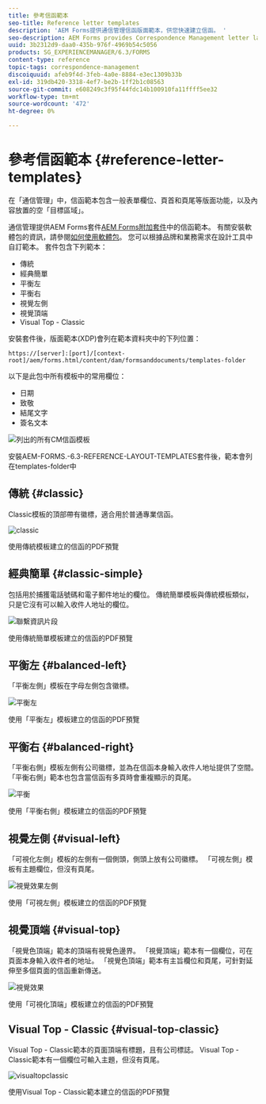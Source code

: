 ```yaml
---
title: 參考信函範本
seo-title: Reference letter templates
description: 'AEM Forms提供通信管理信函版面範本，供您快速建立信函。 '
seo-description: AEM Forms provides Correspondence Management letter layout templates that you can use to create letters quickly.
uuid: 3b2312d9-daa0-435b-976f-4969b54c5056
products: SG_EXPERIENCEMANAGER/6.3/FORMS
content-type: reference
topic-tags: correspondence-management
discoiquuid: afeb9f4d-3feb-4a0e-8884-e3ec1309b33b
exl-id: 319db420-3318-4ef7-be2b-1ff2b1c08563
source-git-commit: e608249c3f95f44fdc14b100910fa11ffff5ee32
workflow-type: tm+mt
source-wordcount: '472'
ht-degree: 0%

---
```


# 參考信函範本 {#reference-letter-templates}

在「通信管理」中，信函範本包含一般表單欄位、頁首和頁尾等版面功能，以及內容放置的空「目標區域」。

通信管理提供AEM Forms套件[AEM Forms附加套件](https://experienceleague.adobe.com/docs/experience-manager-release-information/aem-release-updates/forms-updates/aem-forms-releases.html)中的信函範本。 有關安裝軟體包的資訊，請參閱[如何使用軟體包](/help/sites-administering/package-manager.md)。 您可以根據品牌和業務需求在設計工具中自訂範本。 套件包含下列範本：

* 傳統
* 經典簡單
* 平衡左
* 平衡右
* 視覺左側
* 視覺頂端
* Visual Top - Classic

安裝套件後，版面範本(XDP)會列在範本資料夾中的下列位置：

`https://[server]:[port]/[context-root]/aem/forms.html/content/dam/formsanddocuments/templates-folder`

以下是此包中所有模板中的常用欄位：

* 日期
* 致敬
* 結尾文字
* 簽名文本

![列出的所有CM信函模板](assets/templatescorrespondence.png)

安裝AEM-FORMS.-6.3-REFERENCE-LAYOUT-TEMPLATES套件後，範本會列在templates-folder中

## 傳統 {#classic}

Classic模板的頂部帶有徽標，適合用於普通專業信函。

![classic](assets/classic.png)

使用傳統模板建立的信函的PDF預覽

## 經典簡單 {#classic-simple}

包括用於捕獲電話號碼和電子郵件地址的欄位。 傳統簡單模板與傳統模板類似，只是它沒有可以輸入收件人地址的欄位。

![聯繫資訊片段](assets/classicsimple.png)

使用傳統簡單模板建立的信函的PDF預覽

## 平衡左 {#balanced-left}

「平衡左側」模板在字母左側包含徽標。

![平衡左](assets/balancedleft.png)

使用「平衡左」模板建立的信函的PDF預覽

## 平衡右 {#balanced-right}

「平衡右側」模板左側有公司徽標，並為在信函本身輸入收件人地址提供了空間。 「平衡右側」範本也包含當信函有多頁時會重複顯示的頁尾。

![平衡](assets/balancedright.png)

使用「平衡右側」模板建立的信函的PDF預覽

## 視覺左側 {#visual-left}

「可視化左側」模板的左側有一個側頭，側頭上放有公司徽標。 「可視左側」模板有主題欄位，但沒有頁尾。

![視覺效果左側](assets/visualleft.png)

使用「可視左側」模板建立的信函的PDF預覽

## 視覺頂端 {#visual-top}

「視覺色頂端」範本的頂端有視覺色邊界。 「視覺頂端」範本有一個欄位，可在頁面本身輸入收件者的地址。 「視覺色頂端」範本有主旨欄位和頁尾，可針對延伸至多個頁面的信函重新傳送。

![視覺效果](assets/visualtop.png)

使用「可視化頂端」模板建立的信函的PDF預覽

## Visual Top - Classic {#visual-top-classic}

Visual Top - Classic範本的頁面頂端有標題，且有公司標誌。 Visual Top - Classic範本有一個欄位可輸入主題，但沒有頁尾。

![visualtopclassic](assets/visualtopclassic.png)

使用Visual Top - Classic範本建立的信函的PDF預覽
